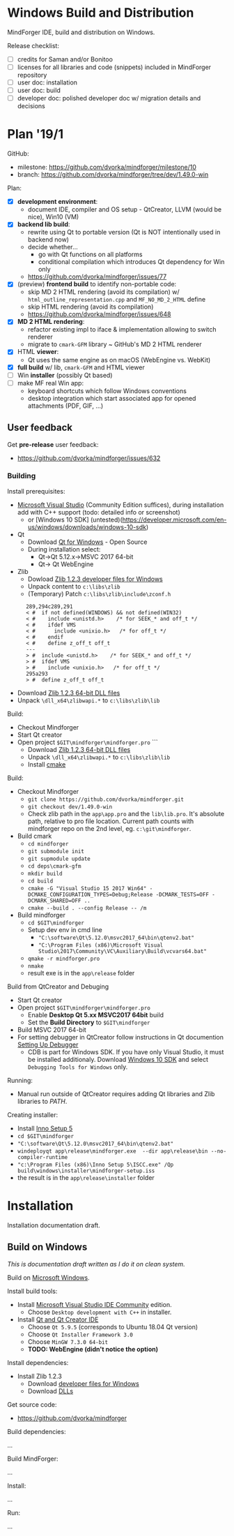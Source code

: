 # Windows Build and Distribution <!-- Metadata: type: Outline; tags: developer; created: 2019-01-13 08:57:31; reads: 142; read: 2019-02-06 08:26:14; revision: 142; modified: 2019-02-06 08:26:14; importance: 0/5; urgency: 0/5; -->
MindForger IDE, build and distribution on Windows. 

Release checklist:

* [ ] credits for Saman and/or Bonitoo
* [ ] licenses for all libraries and code (snippets) included in MindForger repository
* [ ] user doc: installation
* [ ] user doc: build
* [ ] developer doc: polished developer doc w/ migration details and decisions

# Plan '19/1 <!-- Metadata: type: Note; created: 2019-01-13 09:10:13; reads: 24; read: 2019-02-03 08:02:18; revision: 18; modified: 2019-01-13 11:15:01; -->

GitHub:

* milestone: https://github.com/dvorka/mindforger/milestone/10
* branch: https://github.com/dvorka/mindforger/tree/dev/1.49.0-win

Plan:

* [x] **development environment**:
    * document IDE, compiler and OS setup - QtCreator, LLVM (would be nice), Win10 (VM)
* [x] **backend lib build**:
    * rewrite using Qt to portable version (Qt is NOT intentionally used in backend now)
    * decide whether...
        * go with Qt functions on all platforms
        * conditional compilation which introduces Qt dependency for Win only
    * https://github.com/dvorka/mindforger/issues/77
* [x] (preview) **frontend build** to identify non-portable code:
    * skip MD 2 HTML rendering (avoid its compilation) w/
      `html_outline_representation.cpp` and `MF_NO_MD_2_HTML` define
    * skip HTML rendering (avoid its compilation)
    * https://github.com/dvorka/mindforger/issues/648
* [x] **MD 2 HTML rendering**:
    * refactor existing impl to iface & implementation allowing to switch renderer  
    * migrate to `cmark-GFM` library ~ GitHub's MD 2 HTML renderer
* [x] HTML **viewer**: 
    * Qt uses the same engine as on macOS (WebEngine vs. WebKit)
* [x] **full build** w/ lib, `cmark-GFM` and HTML viewer 
* [ ] Win **installer** (possibly Qt based)
* [ ] make MF real Win app:
    * keyboard shortcuts which follow Windows conventions
    * desktop integration which start associated app for opened attachments 
      (PDF, GIF, ...)
## User feedback <!-- Metadata: type: Note; created: 2019-01-13 09:21:14; reads: 15; read: 2019-02-03 17:10:13; revision: 5; modified: 2019-01-13 09:21:35; -->
Get **pre-release** user feedback:

* https://github.com/dvorka/mindforger/issues/632

### Building <!-- Metadata: type: Note; created: 2019-01-13 11:15:01; reads: 15; read: 2019-02-03 17:36:00; revision: 4; modified: 2019-02-02 12:38:40; -->
Install prerequisites:

* [Microsoft Visual Studio](https://visualstudio.microsoft.com/downloads/) (Community Edition suffices), during installation add with C++ support (todo: detailed info or screenshot)
    * or [Windows 10 SDK] (untested)(https://developer.microsoft.com/en-us/windows/downloads/windows-10-sdk) 
* Qt
    * Download [Qt for Windows](https://www.qt.io/download) - Open Source
    * During installation select:
      * Qt->Qt 5.12.x->MSVC 2017 64-bit
      * Qt-> Qt WebEngine
* Zlib
    * Dowload [Zlib 1.2.3 developer files for Windows](http://gnuwin32.sourceforge.net/downlinks/zlib-lib-zip.php)
    * Unpack content to `c:\libs\zlib`
    * (Temporary) Patch `c:\libs\zlib\include\zconf.h`

```
      289,294c289,291
      < #  if not defined(WINDOWS) && not defined(WIN32)
      < #    include <unistd.h>    /* for SEEK_* and off_t */
      < #    ifdef VMS
      < #      include <unixio.h>   /* for off_t */
      < #    endif
      < #    define z_off_t off_t
      ---
      > #  include <unistd.h>    /* for SEEK_* and off_t */
      > #  ifdef VMS
      > #    include <unixio.h>   /* for off_t */
      295a293
      > #  define z_off_t off_t
```

* Download [Zlib 1.2.3 64-bit DLL files](http://www.winimage.com/zLibDll/zlib123dllx64.zip)
* Unpack `\dll_x64\zlibwapi.*` to  `c:\libs\zlib\lib`
    
Build:

* Checkout Mindforger
* Start Qt creator
* Open project `$GIT\mindforger\mindforger.pro`
       ```
    * Download [Zlib 1.2.3 64-bit DLL files](http://www.winimage.com/zLibDll/zlib123dllx64.zip)
    * Unpack `\dll_x64\zlibwapi.*` to  `c:\libs\zlib\lib`
  * Install [cmake](https://github.com/Kitware/CMake/releases/download/v3.13.4/cmake-3.13.4-win64-x64.msi)
    
 Build:
  * Checkout Mindforger
    * `git clone https://github.com/dvorka/mindforger.git`
    * `git checkout dev/1.49.0-win`
    * Check zlib path in the `app\app.pro` and the `lib\lib.pro`. It's absolute path, relative to pro file location. Current path counts with mindforger repo on the 2nd level, eg. `c:\git\mindforger`.
  * Build cmark
    * `cd mindforger`
    * `git submodule init`
    * `git supmodule update`
    * `cd deps\cmark-gfm`
    * `mkdir build`
    * `cd build`
    * `cmake -G "Visual Studio 15 2017 Win64" -DCMAKE_CONFIGURATION_TYPES=Debug;Release -DCMARK_TESTS=OFF -DCMARK_SHARED=OFF ..` 
    * `cmake --build . --config Release -- /m`
  * Build mindforger
    * `cd $GIT\mindforger`
    * Setup dev env in cmd line
      * `"C:\software\Qt\5.12.0\msvc2017_64\bin\qtenv2.bat"`
      * `"C:\Program Files (x86)\Microsoft Visual Studio\2017\Community\VC\Auxiliary\Build\vcvars64.bat"`
    * `qmake -r mindforger.pro`
    * `nmake`
    * result exe is in the `app\release` folder
      

Build from QtCreator and Debuging 

  * Start Qt creator
  * Open project `$GIT\mindforger\mindforger.pro`
    * Enable **Desktop Qt 5.xx MSVC2017 64bit** build
    * Set the **Build Directory** to `$GIT\mindforger`
  * Build MSVC 2017 64-bit
  * For setting debugger in QtCreator follow instructions in Qt documention [Setting Up Debugger](http://doc.qt.io/qtcreator/creator-debugger-engines.htm)
    * CDB is part for Windows SDK. If you have only Visual Studio, it must be installed additionaly. Download [Windows 10 SDK](https://developer.microsoft.com/en-us/windows/downloads/windows-10-sdk) and select `Debugging Tools for Windows` only. 

  
Running:
* Manual run outside of QtCreator requires adding Qt libraries and Zlib libraries to _PATH_. 

Creating installer:
* Install [Inno Setup 5](http://www.jrsoftware.org/download.php/is-unicode.exe)
* `cd $GIT\mindforger`
* `"C:\software\Qt\5.12.0\msvc2017_64\bin\qtenv2.bat"`
* `windeployqt app\release\mindforger.exe  --dir app\release\bin --no-compiler-runtime`
* `"c:\Program Files (x86)\Inno Setup 5\ISCC.exe" /Qp build\windows\installer\mindforger-setup.iss`
* the result is in the `app\release\installer` folder

# Installation <!-- Metadata: type: Note; created: 2019-02-03 17:11:28; reads: 11; read: 2019-02-06 08:25:19; revision: 5; modified: 2019-02-03 17:11:44; -->
Installation documentation draft.
## Build on Windows <!-- Metadata: type: Note; created: 2019-02-03 17:11:52; reads: 37; read: 2019-02-06 08:26:14; revision: 37; modified: 2019-02-06 08:26:14; -->
_This is documentation draft written as I do it on clean system._

Build on [Microsoft Windows](https://www.microsoft.com/en-us/windows).

Install build tools:

* Install [Microsoft Visual Studio IDE Community](https://visualstudio.microsoft.com/downloads/) edition.
    * Choose `Desktop development with C++` in installer.
* Install [Qt and Qt Creator IDE](https://www.qt.io/download)
    * Choose `Qt 5.9.5` (corresponds to Ubuntu 18.04 Qt version)
    * Choose `Qt Installer Framework 3.0`
    * Choose `MinGW 7.3.0 64-bit`
    * **TODO: WebEngine (didn't notice the option)**

Install dependencies:

* Install Zlib 1.2.3
    * Download [developer files for Windows](http://gnuwin32.sourceforge.net/downlinks/zlib-lib-zip.php)
    * Download [DLLs](http://www.winimage.com/zLibDll/zlib123dllx64.zip)

Get source code:

* https://github.com/dvorka/mindforger

Build dependencies:

...

Build MindForger:

...

Install:

...

Run:

...
